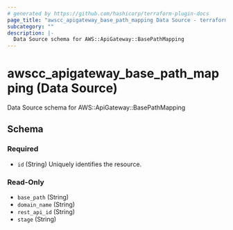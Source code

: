 ```yaml
---
# generated by https://github.com/hashicorp/terraform-plugin-docs
page_title: "awscc_apigateway_base_path_mapping Data Source - terraform-provider-awscc"
subcategory: ""
description: |-
  Data Source schema for AWS::ApiGateway::BasePathMapping
---
```


# awscc_apigateway_base_path_mapping (Data Source)

Data Source schema for AWS::ApiGateway::BasePathMapping



<!-- schema generated by tfplugindocs -->
## Schema

### Required

- `id` (String) Uniquely identifies the resource.

### Read-Only

- `base_path` (String)
- `domain_name` (String)
- `rest_api_id` (String)
- `stage` (String)
